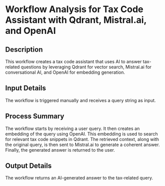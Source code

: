 # Workflow Analysis for Tax Code Assistant with Qdrant, Mistral.ai, and OpenAI

## Description
This workflow creates a tax code assistant that uses AI to answer tax-related questions by leveraging Qdrant for vector search, Mistral.ai for conversational AI, and OpenAI for embedding generation.

## Input Details
The workflow is triggered manually and receives a query string as input.

## Process Summary
The workflow starts by receiving a user query. It then creates an embedding of the query using OpenAI. This embedding is used to search for relevant tax code snippets in Qdrant. The retrieved context, along with the original query, is then sent to Mistral.ai to generate a coherent answer. Finally, the generated answer is returned to the user.

## Output Details
The workflow returns an AI-generated answer to the tax-related query.
